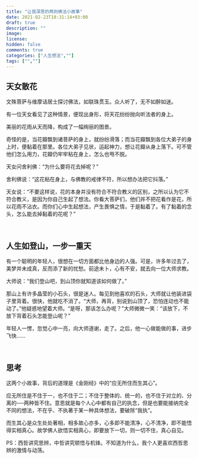 ```yaml
---
title: "让我深思的两则佛法小故事"
date: 2021-02-23T18:31:14+03:00
draft: true
description: ""
image: 
license: 
hidden: false
comments: true
categories: ["人生想法",""]
tags: ["",""]
---
```


## 天女散花

文殊菩萨与维摩诘居士探讨佛法，如联珠贯玉。众人听了，无不如醉如迷。

有一位天女看见了这种情景，便现出身形，将天花纷纷抛向听法者的身上。

美丽的花雨从天而降，构成了一幅绚丽的图景。

奇怪的是，当花瓣飘到诸菩萨的身上，就纷纷滑落；而当花瓣飘到各位大弟子的身上时，便黏着在那里。各位大弟子见状，运起神力，想让花瓣从身上落下。可不管他们怎么用力，花瓣仍牢牢粘在身上，怎么也甩不脱。

天女问舍利佛：“为什么要将花去掉呢？”

舍利佛说：“这花粘在身上，与佛教的戒律不符，所以想办法把它抖落。”

天女说：“不要这样说，花的本身并没有符合不符合教义的区别，之所以认为它不符合教义，是因为你自己生起了想法。你看大菩萨们，他们并不把花看作是花，所以花雨不沾衣。而你们心中生起想法，产生畏惧之情，于是黏着了。有了黏着的念头，怎么能去掉黏着的花呢？”

&nbsp;

## 人生如登山，一步一重天

有一个聪明的年轻人，很想在一切方面都比他身边的人强。可是，许多年过去了，美梦并未成真，反而添了新的忧愁。前途未卜，心有不安，就去向一位大师求教。

大师说：“我们登山吧，到山顶你就知道该如何做了。”

那山上有许多晶莹的小石头，很是迷人。每见到他喜欢的石头，大师就让他装进袋子里背着。很快，他就吃不消了。“大师，再背，别说到山顶了，恐怕连动也不能动了。”他疑惑地望着大师。“是呀，那该怎么办呢？”大师微微一笑：“该放下，不放下背着石头怎能登山呢？”

年轻人一愣，忽觉心中一亮，向大师道谢，走了。之后，他一心做能做的事，进步飞快……

&nbsp;
## 思考

这两个小故事，背后的道理是《金刚经》中的“应无所住而生其心”。

应无所住是不住于一，也不住于二；不住于整体的、统一的，也不住于对立的、分离的──两种皆不住。意思就是每个人心中都有自己的执念，但是也要能接纳完全不同的想法，不在乎、不执著于某一种具体想法，要破除“我执”。

而生其心是众生处处著相，相多故心亦多，心多即不能清净，心不清净，即不能悟得实相真心。故学佛人欲悟实相真心，即要放下一切，则一切不住，真心自见。

PS：西哲讲究思辨，中哲讲究顿悟与机锋。不知道为什么，我个人更喜欢西哲思辨的激情与动荡。